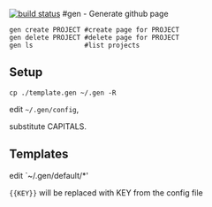 [![build status](https://secure.travis-ci.org/dominictarr/gen.png)](http://travis-ci.org/dominictarr/gen)
#gen - Generate github page

```
gen create PROJECT #create page for PROJECT
gen delete PROJECT #delete page for PROJECT
gen ls             #list projects
```

## Setup

```
cp ./template.gen ~/.gen -R
```
edit `~/.gen/config`,

substitute CAPITALS.


## Templates

edit `~/.gen/default/*'  

`{{KEY}}` will be replaced with KEY from the config file

